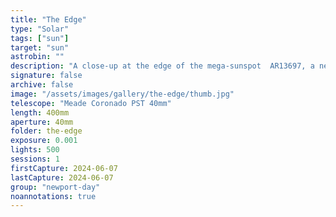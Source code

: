 ```yaml
---
title: "The Edge"
type: "Solar"
tags: ["sun"]
target: "sun"
astrobin: ""
description: "A close-up at the edge of the mega-sunspot  AR13697, a new name for the same sunspot responsible for two massive X-flares that combined and hit us head on to produce one of the most intense geomagnetic storms in recorded history back in May. It is about to rotate away for the seconcd time."
signature: false
archive: false
image: "/assets/images/gallery/the-edge/thumb.jpg"
telescope: "Meade Coronado PST 40mm"
length: 400mm
aperture: 40mm
folder: the-edge
exposure: 0.001
lights: 500
sessions: 1
firstCapture: 2024-06-07
lastCapture: 2024-06-07
group: "newport-day"
noannotations: true
---
```

